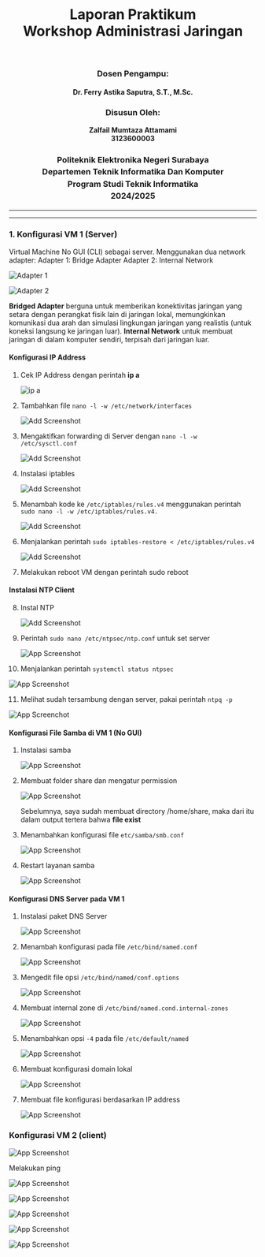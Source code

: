 <div align="center">
  <h1 style="text-align: center;font-weight: bold">Laporan Praktikum<br>Workshop Administrasi Jaringan</h1>
</div>
<br />

<div align="center">

  <h3 style="text-align: center;">Dosen Pengampu:</h3>
  <h4 style="text-align: center;">Dr. Ferry Astika Saputra, S.T., M.Sc.</h4>

  <h3 style="text-align: center;">Disusun Oleh:</h3>
  <p style="text-align: center;">
    <strong>Zalfail Mumtaza Attamami</strong><br>
    <strong>3123600003</strong>
  </p>

<h3 style="text-align: center;line-height: 1.5">Politeknik Elektronika Negeri Surabaya<br>Departemen Teknik Informatika Dan Komputer<br>Program Studi Teknik Informatika<br>2024/2025</h3>
  <hr><hr>
</div>

### 1. Konfigurasi VM 1 (Server)
Virtual Machine No GUI (CLI) sebagai server.
Menggunakan dua network adapter:
Adapter 1: Bridge Adapter
Adapter 2: Internal Network

![Adapter 1](image/Adapter1.png)

![Adapter 2](image/Adapter2.png)

**Bridged Adapter** berguna untuk memberikan konektivitas jaringan yang setara dengan perangkat fisik lain di jaringan lokal, memungkinkan komunikasi dua arah dan simulasi lingkungan jaringan yang realistis (untuk koneksi langsung ke jaringan luar). **Internal Network** untuk membuat jaringan di dalam komputer sendiri, terpisah dari jaringan luar.

#### Konfigurasi IP Address

1. Cek IP Address dengan perintah **ip a**

   ![ip a](image/ipa_nogui.png)

2. Tambahkan file `nano -l -w /etc/network/interfaces`

   ![Add Screenshot](image/auto.png)

3. Mengaktifkan forwarding di Server dengan `nano -l -w /etc/sysctl.conf`

    ![Add Screenshot](image/etc-sysctl.png)

4. Instalasi iptables

    ![Add Screenshot](image/iptables.png)

5. Menambah kode ke `/etc/iptables/rules.v4` menggunakan perintah `sudo nano -l -w /etc/iptables/rules.v4.`

    ![Add Screenshot](image/addcode2.png)

6. Menjalankan perintah `sudo iptables-restore < /etc/iptables/rules.v4`

    ![Add Screenshot](image/iptables-restore.png)

7. Melakukan reboot VM dengan perintah sudo reboot

#### Instalasi NTP Client

8. Instal NTP
   
   ![Add Screenshot](image/install-ntp.png)

9. Perintah `sudo nano /etc/ntpsec/ntp.conf` untuk set server

   ![App Screenshot](image/set-server-ip.png)

10. Menjalankan perintah `systemctl status ntpsec` 

   ![App Screenshot](image/status-ntp.png)

11. Melihat sudah tersambung dengan server, pakai perintah `ntpq -p`

   ![App Screenchot](image/validasi-koneksi-ntp.png)

#### Konfigurasi File Samba di VM 1 (No GUI)

1. Instalasi samba
   
   ![App Screenshot](image/install-samba.png)

2. Membuat folder share dan mengatur permission

   ![App Screenshot](image/mkdir-samba.png)

   Sebelumnya, saya sudah membuat directory /home/share, maka dari
   itu dalam output tertera bahwa **file exist**

3. Menambahkan konfigurasi file `etc/samba/smb.conf`

   ![App Screenshot](image/konfigurasi-samba.png.png)

4. Restart layanan samba

   ![App Screenshot](image/restart-status-samba.png)

#### Konfigurasi DNS Server pada VM 1
1. Instalasi paket DNS Server

   ![App Screenshot](imgage/dns-bind-utils.png)

2. Menambah konfigurasi pada file `/etc/bind/named.conf`

   ![App Screenshot](image/konfigurasi-dns.png)

3. Mengedit file opsi `/etc/bind/named/conf.options`

   ![App Screenshot](image/konfigurasi-dns-conf-options.png)

4. Membuat internal zone di `/etc/bind/named.cond.internal-zones`

   ![App Screenshot](image/internal-zone.png)

5. Menambahkan opsi `-4` pada file `/etc/default/named`

   ![App Screenshot](image/tambah-min4.png)

6. Membuat konfigurasi domain lokal

   ![App Screenshot](image/konfigurasi-domain-lokal.png)

7. Membuat file konfigurasi berdasarkan IP address

   ![App Screenshot](image/konfigurasi-ip-addr.png)

### Konfigurasi VM 2 (client)

   ![App Screenshot](image/vm2.png)

Melakukan ping

   ![App Screenshot](image/ping-address.png)

   ![App Screenshot](image/ping-gateaway.png)

   ![App Screenshot](image/ping-1111.png)

   ![App Screenshot](image/ping-8888.png)

   ![App Screenshot](image/ping-google.png)
